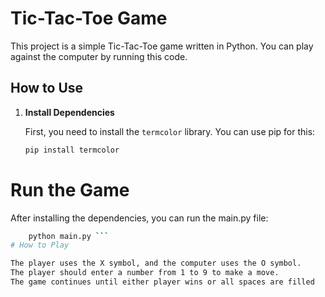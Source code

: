# Tic-Tac-Toe Game

This project is a simple Tic-Tac-Toe game written in Python. You can play against the computer by running this code.

## How to Use

1. **Install Dependencies**

   First, you need to install the `termcolor` library. You can use pip for this:
   ```bash
   pip install termcolor
# Run the Game

After installing the dependencies, you can run the main.py file:
 ```bash
     python main.py ```
# How to Play

The player uses the X symbol, and the computer uses the O symbol.
The player should enter a number from 1 to 9 to make a move.
The game continues until either player wins or all spaces are filled
